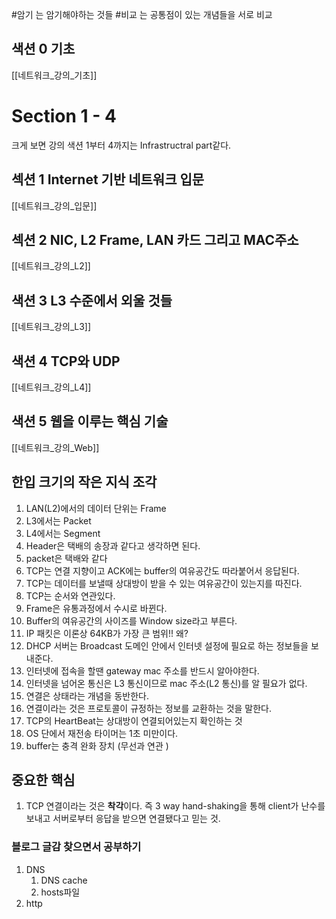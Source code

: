 #암기 는 암기해야하는 것들
#비교 는 공통점이 있는 개념들을 서로 비교

## 색션 0 기초 
[[네트워크_강의_기초]]

# Section 1 - 4
크게 보면 강의 색션 1부터 4까지는 Infrastructral part같다. 

## 섹션 1 Internet 기반 네트워크 입문
[[네트워크_강의_입문]]


## 섹션 2 NIC, L2 Frame, LAN 카드 그리고 MAC주소 
[[네트워크_강의_L2]]

## 색션 3 L3 수준에서 외울 것들 
[[네트워크_강의_L3]]


## 색션 4 TCP와 UDP
[[네트워크_강의_L4]]
 

## 색션 5 웹을 이루는 핵심 기술
[[네트워크_강의_Web]]

## 한입 크기의 작은 지식 조각
1. LAN(L2)에서의 데이터 단위는 Frame
2. L3에서는 Packet
3. L4에서는 Segment
4. Header은 택배의 송장과 같다고 생각하면 된다. 
5. packet은 택배와 같다 
6. TCP는 연결 지향이고 ACK에는 buffer의 여유공간도 따라붙어서 응답된다. 
7. TCP는 데이터를 보낼때 상대방이 받을 수 있는 여유공간이 있는지를 따진다. 
8. TCP는 순서와 연관있다. 
9. Frame은 유통과정에서 수시로 바뀐다.
10. Buffer의 여유공간의 사이즈를 Window size라고 부른다.
11. IP 패킷은 이론상 64KB가 가장 큰 범위!! 왜? 
12. DHCP 서버는 Broadcast 도메인 안에서 인터넷 설정에 필요로 하는 정보들을 보내준다. 
13. 인터넷에 접속을 할땐 gateway mac 주소를 반드시 알아야한다. 
14. 인터넷을 넘어온 통신은 L3 통신이므로 mac 주소(L2 통신)를 알 필요가 없다. 
15. 연결은 상태라는 개념을 동반한다. 
16. 연결이라는 것은 프로토콜이 규정하는 정보를 교환하는 것을 말한다. 
17. TCP의 HeartBeat는 상대방이 연결되어있는지 확인하는 것 
18. OS 단에서 재전송 타이머는 1초 미만이다.
19. buffer는 충격 완화 장치 (무선과 연관 )


## 중요한 핵심
1. TCP 연결이라는 것은 **착각**이다. 즉 3 way hand-shaking을 통해 client가 난수를 보내고 서버로부터 응답을 받으면 연결됐다고 믿는 것.


### 블로그 글감 찾으면서 공부하기 

1. DNS 
	1. DNS cache
	2. hosts파일
2. http 
